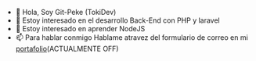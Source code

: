 - 👋 Hola, Soy Git-Peke (TokiDev)
- 👀 Estoy interesado en el desarrollo Back-End con PHP y laravel 
- 🌱 Estoy interesado en aprender NodeJS
- 📫 Para hablar conmigo Hablame atravez del formulario de correo en mi [portafolio](www.notengo.com)(ACTUALMENTE OFF)
